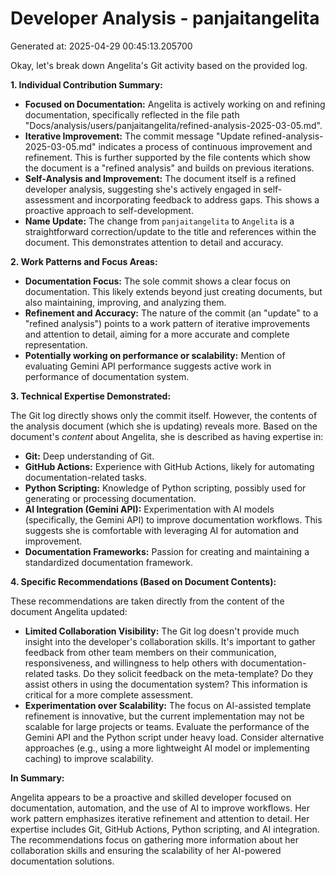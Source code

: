 # Developer Analysis - panjaitangelita
Generated at: 2025-04-29 00:45:13.205700

Okay, let's break down Angelita's Git activity based on the provided log.

**1. Individual Contribution Summary:**

*   **Focused on Documentation:** Angelita is actively working on and refining documentation, specifically reflected in the file path "Docs/analysis/users/panjaitangelita/refined-analysis-2025-03-05.md".
*   **Iterative Improvement:** The commit message "Update refined-analysis-2025-03-05.md" indicates a process of continuous improvement and refinement. This is further supported by the file contents which show the document is a "refined analysis" and builds on previous iterations.
*   **Self-Analysis and Improvement:** The document itself is a refined developer analysis, suggesting she's actively engaged in self-assessment and incorporating feedback to address gaps.  This shows a proactive approach to self-development.
*   **Name Update:** The change from `panjaitangelita` to `Angelita` is a straightforward correction/update to the title and references within the document. This demonstrates attention to detail and accuracy.

**2. Work Patterns and Focus Areas:**

*   **Documentation Focus:**  The sole commit shows a clear focus on documentation. This likely extends beyond just creating documents, but also maintaining, improving, and analyzing them.
*   **Refinement and Accuracy:**  The nature of the commit (an "update" to a "refined analysis") points to a work pattern of iterative improvements and attention to detail, aiming for a more accurate and complete representation.
*   **Potentially working on performance or scalability:** Mention of evaluating Gemini API performance suggests active work in performance of documentation system.

**3. Technical Expertise Demonstrated:**

The Git log directly shows only the commit itself.  However, the contents of the analysis document (which she is updating) reveals more.  Based on the document's *content* about Angelita, she is described as having expertise in:

*   **Git:**  Deep understanding of Git.
*   **GitHub Actions:**  Experience with GitHub Actions, likely for automating documentation-related tasks.
*   **Python Scripting:**  Knowledge of Python scripting, possibly used for generating or processing documentation.
*   **AI Integration (Gemini API):**  Experimentation with AI models (specifically, the Gemini API) to improve documentation workflows. This suggests she is comfortable with leveraging AI for automation and improvement.
*   **Documentation Frameworks:** Passion for creating and maintaining a standardized documentation framework.

**4. Specific Recommendations (Based on Document Contents):**

These recommendations are taken directly from the content of the document Angelita updated:

*   **Limited Collaboration Visibility:** The Git log doesn't provide much insight into the developer's collaboration skills. It's important to gather feedback from other team members on their communication, responsiveness, and willingness to help others with documentation-related tasks. Do they solicit feedback on the meta-template? Do they assist others in using the documentation system? This information is critical for a more complete assessment.
*   **Experimentation over Scalability:** The focus on AI-assisted template refinement is innovative, but the current implementation may not be scalable for large projects or teams. Evaluate the performance of the Gemini API and the Python script under heavy load. Consider alternative approaches (e.g., using a more lightweight AI model or implementing caching) to improve scalability.

**In Summary:**

Angelita appears to be a proactive and skilled developer focused on documentation, automation, and the use of AI to improve workflows.  Her work pattern emphasizes iterative refinement and attention to detail.  Her expertise includes Git, GitHub Actions, Python scripting, and AI integration.  The recommendations focus on gathering more information about her collaboration skills and ensuring the scalability of her AI-powered documentation solutions.

